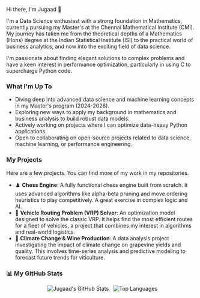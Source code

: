 Hi there, I'm Jugaad 👋

I'm a Data Science enthusiast with a strong foundation in Mathematics, currently pursuing my Master's at the Chennai Mathematical Institute (CMI). My journey has taken me from the theoretical depths of a Mathematics (Hons) degree at the Indian Statistical Institute (ISI) to the practical world of business analytics, and now into the exciting field of data science.

I'm passionate about finding elegant solutions to complex problems and have a keen interest in performance optimization, particularly in using C to supercharge Python code.

### What I'm Up To
-  Diving deep into advanced data science and machine learning concepts in my Master's program (2024-2026).
-  Exploring new ways to apply my background in mathematics and business analysis to build robust data models.
-  Actively working on projects where I can optimize data-heavy Python applications.
-  Open to collaborating on open-source projects related to data science, machine learning, or performance engineering.

### My Projects
Here are a few projects. You can find more of my work in my repositories.

- ♟️ **Chess Engine**: A fully functional chess engine built from scratch. It uses advanced algorithms like alpha-beta pruning and move ordering heuristics to play competitively. A great exercise in complex logic and AI.
- 🚚 **Vehicle Routing Problem (VRP) Solver**: An optimization model designed to solve the classic VRP. It helps find the most efficient routes for a fleet of vehicles, a project that combines my interest in algorithms and real-world logistics.
- 🍇 **Climate Change & Wine Production**: A data analysis project investigating the impact of climate change on grapevine yields and quality. This involves time-series analysis and predictive modeling to forecast future trends for viticulture.

### 📊 My GitHub Stats
<p align="center">
  <img src="http://github-profile-summary-cards.vercel.app/api/cards/profile-details?username=jss-1&theme=nord_dark" alt="Jugaad's GitHub Stats" />
  <img src="https://github-readme-stats.vercel.app/api/top-langs/?username=jss-1&layout=compact&theme=nord&hide=html" alt="Top Languages" />
</p>
